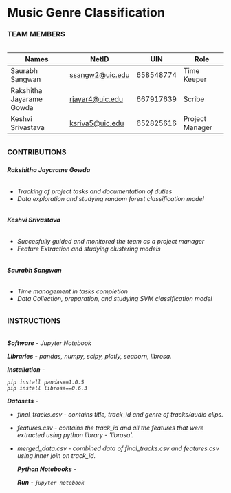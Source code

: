 # Music Genre Classification

<h3>TEAM MEMBERS<h3>
 <h6> <h6>

|Names                       |NetID            |UIN           |Role              |
|---                         |---              |---           |---               |
|Saurabh Sangwan            |ssangw2@uic.edu   |658548774     |Time Keeper       |
|Rakshitha Jayarame Gowda   |rjayar4@uic.edu   |667917639     |Scribe            |
|Keshvi Srivastava          |ksriva5@uic.edu   |652825616     |Project Manager   |


<h3>CONTRIBUTIONS<h3>


<h5>Rakshitha Jayarame Gowda<h6>
<h6> <h6>

* Tracking of project tasks and documentation of duties
* Data exploration and studying random forest classification model

<h5>Keshvi Srivastava<h5>
<h6> <h6>

* Succesfully guided and monitored the team as a project manager
* Feature Extraction and studying clustering models

<h5>Saurabh Sangwan<h5>
 <h6> <h6>

* Time management in tasks completion
* Data Collection, preparation, and studying SVM classification model

<h3>INSTRUCTIONS<h3>
 <h6> <h6>


 <b>Software</b> - Jupyter Notebook <br>

 <b>Libraries</b> - pandas, numpy, scipy, plotly, seaborn, librosa. <br>

 <b>Installation</b> -   
    
    pip install pandas==1.0.5 
    pip install librosa==0.6.3

  <b>Datasets</b> -

- final_tracks.csv - contains title, track_id and genre of tracks/audio clips. 

- features.csv - contains the track_id and all the features that were extracted using python library - 'librosa'.

- merged_data.csv - combined data of final_tracks.csv and features.csv using inner join on track_id.

  

  <b>Python Notebooks</b> -


  <b>Run</b> - `jupyter notebook`
